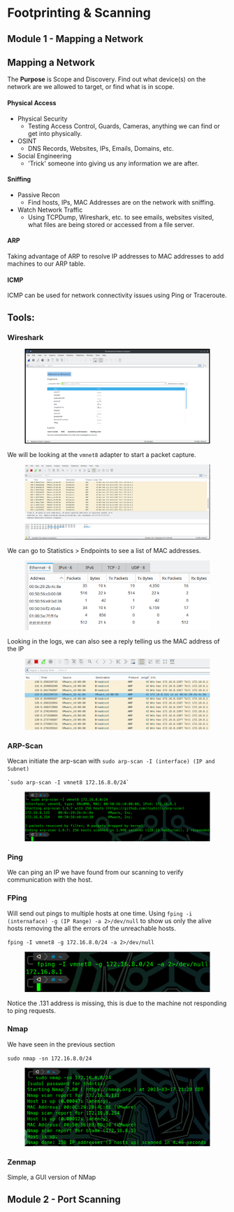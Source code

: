 # Footprinting & Scanning

## Module 1 - Mapping a Network

## Mapping a Network

The **Purpose** is Scope and Discovery. Find out what device(s) on the network are we allowed to target, or find what is in scope.&#x20;

#### Physical Access

* Physical Security
  * Testing Access Control, Guards, Cameras, anything we can find or get into physically.
* OSINT
  * DNS Records, Websites, IPs, Emails, Domains, etc.
* Social Engineering
  * 'Trick' someone into giving us any information we are after.

#### Sniffing

* Passive Recon
  * Find hosts, IPs, MAC Addresses are on the network with sniffing.&#x20;
* Watch Network Traffic
  * Using TCPDump, Wireshark, etc. to see emails, websites visited, what files are being stored or accessed from a file server.&#x20;

#### ARP

Taking advantage of ARP to resolve IP addresses to MAC addresses to add machines to our ARP table.

#### ICMP

ICMP can be used for network connectivity issues using Ping or Traceroute.

## Tools:

### Wireshark

<figure><img src="../../../../.gitbook/assets/image (99) (2).png" alt=""><figcaption></figcaption></figure>

We will be looking at the `vmnet8` adapter to start a packet capture.

<figure><img src="../../../../.gitbook/assets/image (4) (3).png" alt=""><figcaption></figcaption></figure>

We can go to Statistics > Endpoints to see a list of MAC addresses.

<figure><img src="../../../../.gitbook/assets/image (1) (2) (1) (1).png" alt=""><figcaption></figcaption></figure>

Looking in the logs, we can also see a reply telling us the MAC address of the IP

<figure><img src="../../../../.gitbook/assets/image (12) (1).png" alt=""><figcaption></figcaption></figure>

### ARP-Scan

Wecan initiate the arp-scan with `sudo arp-scan -I (interface) (IP and Subnet)`

`` `sudo arp-scan -I vmnet8 172.16.8.0/24` ``

<figure><img src="../../../../.gitbook/assets/image (17) (2).png" alt=""><figcaption></figcaption></figure>

### Ping

We can ping an IP we have found from our scanning to verify communication with the host.

### FPing

Will send out pings to multiple hosts at one time. Using `fping -i (internaface) -g (IP Range) -a 2>/dev/null` to show us only the alive hosts removing the all the errors of the unreachable hosts.

`fping -I vmnet8 -g 172.16.8.0/24 -a 2>/dev/null`

<figure><img src="../../../../.gitbook/assets/image (6) (3).png" alt=""><figcaption></figcaption></figure>

Notice the .131 address is missing, this is due to the machine not responding to ping requests.

### Nmap

We have seen in the previous section

`sudo nmap -sn 172.16.8.0/24`

<figure><img src="../../../../.gitbook/assets/image (2) (2).png" alt=""><figcaption></figcaption></figure>

###

### Zenmap

Simple, a GUI version of NMap



## Module 2 - Port Scanning

